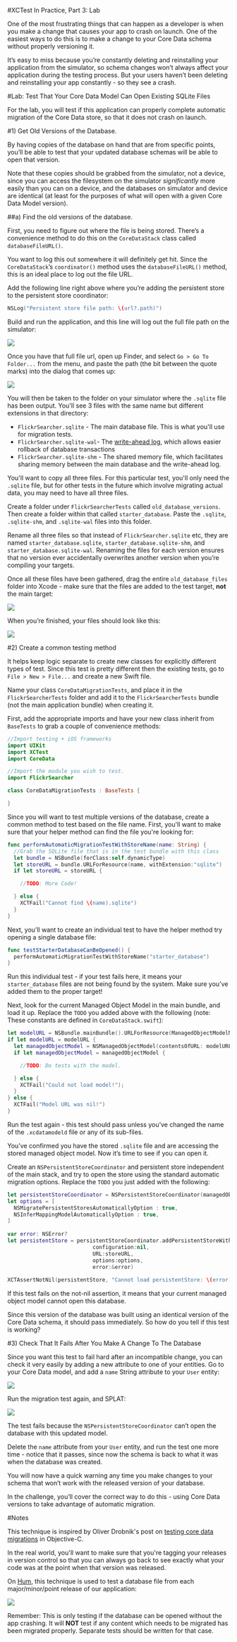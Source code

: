 #XCTest In Practice, Part 3: Lab

One of the most frustrating things that can happen as a developer is when you make a change that causes your app to crash on launch. One of the easiest ways to do this is to make a change to your Core Data schema without properly versioning it. 

It’s easy to miss because you’re constantly deleting and reinstalling your application from the simulator, so schema changes won’t always affect your application during the testing process. But your users haven’t been deleting and reinstalling your app constantly - so they see a crash. 

#Lab: Test That Your Core Data Model Can Open Existing SQLite Files

For the lab, you will test if this application can properly complete automatic migration of the Core Data store, so that it does not crash on launch. 

#1) Get Old Versions of the Database. 

By having copies of the database on hand that are from specific points, you’ll be able to test that your updated database schemas will be able to open that version. 

Note that these copies should be grabbed from the simulator, not a device, since you can access the filesystem on the simulator *significantly* more easily than you can on a device, and the databases on simulator and device are identical (at least for the purposes of what will open with a given Core Data Model version). 

##a) Find the old versions of the database. 

First, you need to figure out where the file is being stored. There’s a convenience method to do this on the `CoreDataStack` class called `databaseFileURL()`. 

You want to log this out somewhere it will definitely get hit. Since the `CoreDataStack`’s `coordinator()` method uses the `databaseFileURL()` method, this is an ideal place to log out the file URL. 

Add the following line right above where you’re adding the persistent store to the persistent store coordinator:  

```swift
NSLog("Persistent store file path: \(url?.path)")
```

Build and run the application, and this line will log out the full file path on the simulator: 

![](lab_images/log_of_path.png)

Once you have that full file url, open up Finder, and select `Go > Go To Folder...` from the menu, and paste the path (the bit between the quote marks) into the dialog that comes up: 

![](lab_images/paste_in_dialog.png)

You will then be taken to the folder on your simulator where the `.sqlite` file has been output. You'll see 3 files with the same name but different extensions in that directory: 

- `FlickrSearcher.sqlite` - The main database file. This is what you'll use for migration tests.
- `FlickrSearcher.sqlite-wal`- The [write-ahead log](https://www.sqlite.org/wal.html), which allows easier rollback of database transactions
- `FlickrSearcher.sqlite-shm` - The shared memory file, which facilitates sharing memory between the main database and the write-ahead log. 

You'll want to copy all three files. For this particular test, you'll only need the `.sqlite` file, but for other tests in the future which involve migrating actual data, you may need to have all three files. 

Create a folder under `FlickrSearcherTests` called `old_database_versions`. Then create a folder within that called `starter_database`. Paste the `.sqlite`, `.sqlite-shm`, and `.sqlite-wal` files into this folder. 

Rename all three files so that instead of `FlickrSearcher.sqlite` etc, they are named `starter_database.sqlite`, `starter_database.sqlite-shm`, and `starter_database.sqlite-wal`. Renaming the files for each version ensures that no version ever accidentally overwrites another version when you’re compiling your targets.

Once all these files have been gathered, drag the entire `old_database_files` folder into Xcode - make sure that the files are added to the test target, **not** the main target:

![](lab_images/add_to_test_target.png)

When you’re finished, your files should look like this: 

![](lab_images/databases_added.png)

#2) Create a common testing method

It helps keep logic separate to create new classes for explicitly different types of test. Since this test is pretty different then the existing tests, go to `File > New > File...` and create a new Swift file. 

Name your class `CoreDataMigrationTests`, and place it in the `FlickrSearcherTests` folder and add it to the `FlickrSearcherTests` bundle (not the main application bundle) when creating it. 

First, add the appropriate imports and have your new class inherit from `BaseTests` to grab a couple of convenience methods: 

```swift
//Import testing + iOS frameworks
import UIKit
import XCTest
import CoreData

//Import the module you wish to test.
import FlickrSearcher

class CoreDataMigrationTests : BaseTests {

}
```

Since you will want to test multiple versions of the database, create a common method to test based on the file name. First, you'll want to make sure that your helper method can find the file you're looking for: 

```swift
func performAutomaticMigrationTestWithStoreName(name: String) {
  //Grab the SQLite file that is in the test bundle with this class
  let bundle = NSBundle(forClass:self.dynamicType)
  let storeURL = bundle.URLForResource(name, withExtension:"sqlite")
  if let storeURL = storeURL {

    //TODO: More Code!            

  } else {
    XCTFail("Cannot find \(name).sqlite")
  }
}
```

Next, you’ll want to create an individual test to have the helper method try opening a single database file: 

```swift
func testStarterDatabaseCanBeOpened() {
  performAutomaticMigrationTestWithStoreName("starter_database")
}
```

Run this individual test - if your test fails here, it means your `starter_database` files are not being found by the system. Make sure you’ve added them to the proper target!

Next, look for the current Managed Object Model in the main bundle, and load it up. Replace the `TODO` you added above with the following (note: These constants are defined in `CoreDataStack.swift`): 

```swift
let modelURL = NSBundle.mainBundle().URLForResource(ManagedObjectModelName, withExtension:ManagedObjectModelExtension)
if let modelURL = modelURL {
  let managedObjectModel = NSManagedObjectModel(contentsOfURL: modelURL)
  if let managedObjectModel = managedObjectModel {

    //TODO: Do tests with the model. 

  } else {
    XCTFail("Could not load model!");
  }
} else {
  XCTFail("Model URL was nil!")
}
```

Run the test again - this test should pass unless you’ve changed the name of the `.xcdatamodeld` file or any of its sub-files. 

You’ve confirmed you have the stored `.sqlite` file and are accessing the stored managed object model. Now it’s time to see if you can open it. 

Create an `NSPersistentStoreCoordinator` and persistent store independent of the main stack, and try to open the store using the standard automatic migration options. Replace the `TODO` you just added with the following: 

```swift
let persistentStoreCoordinator = NSPersistentStoreCoordinator(managedObjectModel: managedObjectModel)
let options = [
  NSMigratePersistentStoresAutomaticallyOption : true,
  NSInferMappingModelAutomaticallyOption : true,
]
	
var error: NSError?
let persistentStore = persistentStoreCoordinator.addPersistentStoreWithType(NSSQLiteStoreType,  
                           configuration:nil,
                           URL:storeURL,
                           options:options,
                           error:&error)
	
XCTAssertNotNil(persistentStore, "Cannot load persistentStore: \(error)");
```

If this test fails on the not-nil assertion, it means that your current managed object model cannot open this database. 

Since this version of the database was built using an identical version of the Core Data schema, it should pass immediately. So how do you tell if this test is working? 

#3) Check That It Fails After You Make A Change To The Database

Since you want this test to fail hard after an incompatible change, you can check it very easily by adding a new attribute to one of your entities. Go to your Core Data model, and add a `name` String attribute to your `User` entity: 

![](lab_images/add_name.png)

Run the migration test again, and SPLAT: 

![](lab_images/test_failola.png)

The test fails because the `NSPersistentStoreCoordinator` can’t open the database with this updated model. 

Delete the `name` attribute from your `User` entity, and run the test one more time - notice that it passes, since now the schema is back to what it was when the database was created. 

You will now have a quick warning any time you make changes to your schema that won’t work with the released version of your database. 

In the challenge, you’ll cover the correct way to do this - using Core Data versions to take advantage of automatic migration. 

#Notes

This technique is inspired by Oliver Drobnik's post on [testing core data migrations](http://www.cocoanetics.com/2013/01/unit-testing-coredata-migrations/) in Objective-C. 

In the real world, you'll want to make sure that you're tagging your releases in version control so that you can always go back to see exactly what your code was at the point when that version was released. 

On [Hum](http://justhum.com), this technique is used to test a database file from each major/minor/point release of our application: 

![](lab_images/hum_databases.png)

Remember: This is only testing if the database can be opened without the app crashing. It will **NOT** test if any content which needs to be migrated has been migrated properly. Separate tests should be written for that case. 
